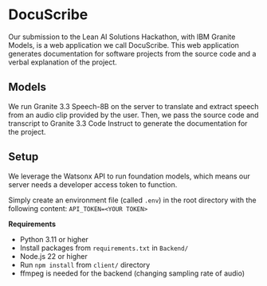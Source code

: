 # DocuScribe

Our submission to the Lean AI Solutions Hackathon, with IBM Granite Models, is a web application we call DocuScribe. This web application generates documentation for software projects from the source code and a verbal explanation of the project.

## Models

We run Granite 3.3 Speech-8B on the server to translate and extract speech from an audio clip provided by the user. Then, we pass the source code and transcript to Granite 3.3 Code Instruct to generate the documentation for the project.

## Setup

We leverage the Watsonx API to run foundation models, which means our server needs a developer access token to function.

Simply create an environment file (called `.env`) in the root directory with the following content:
`API_TOKEN=<YOUR TOKEN>`

**Requirements**

- Python 3.11 or higher
- Install packages from `requirements.txt` in `Backend/`
- Node.js 22 or higher
- Run `npm install` from `client/` directory
- ffmpeg is needed for the backend (changing sampling rate of audio)
